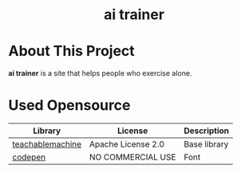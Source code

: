  <h1 align="center"> ai trainer </h1>

# About This Project

**ai trainer** is a site that helps people who exercise alone.

# Used Opensource

| Library                                                               | License           | Description  |
| --------------------------------------------------------------------- | ----------------- | ------------ |
| [teachablemachine](https://teachablemachine.withgoogle.com/)          | Apache License 2.0| Base library |
| [codepen](https://codepen.io/trending)                                | NO COMMERCIAL USE | Font         |
